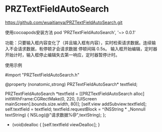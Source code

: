 # PRZTextFieldAutoSearch

https://github.com/wuaitianya/PRZTextFieldAutoSearch.git

使用cocoapods安装方法
pod 'PRZTextFieldAutoSearch', '~> 0.0.1'


功能：只要输入框内容变化了（并且输入框有内容），实时检索请求数据。连续输入不会请求数据，有停顿才会请求数据 停顿间隔 0.5s。
输入框开始编辑，定时器开始计时，输入框停止编辑失去第一响应，定时器暂停计时。

使用示例

#import "PRZTextFieldAutoSearch.h"

@property (nonatomic,strong) PRZTextFieldAutoSearch* textfield;


PRZTextFieldAutoSearch *textfield = [[PRZTextFieldAutoSearch alloc] initWithFrame:CGRectMake(0, 220, [UIScreen mainScreen].bounds.size.width, 80)];
[self.view addSubview:textfield];
self.textfield = textfield;
textfield.requestBlock = ^(NSString * _Nonnull textString) {
NSLog(@"请求数据%@",textString);
};

- (void)dealloc
{
[self.textfield viewDealloc];
}
